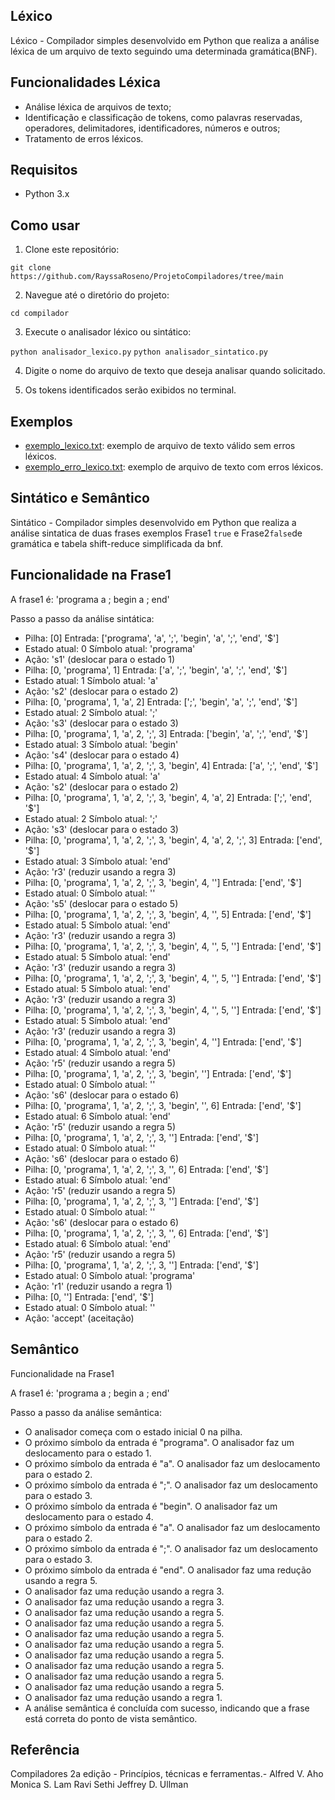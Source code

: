 ## Léxico 

Léxico - Compilador simples desenvolvido em Python que realiza a análise léxica de um arquivo de texto seguindo uma determinada gramática(BNF).

## Funcionalidades Léxica

- Análise léxica de arquivos de texto;
- Identificação e classificação de tokens, como palavras reservadas, operadores, delimitadores, identificadores, números e outros;
- Tratamento de erros léxicos.

## Requisitos

- Python 3.x

## Como usar

    
  1. Clone este repositório:
    
``git clone https://github.com/RayssaRoseno/ProjetoCompiladores/tree/main``


  2. Navegue até o diretório do projeto:

``cd compilador``


  3. Execute o analisador léxico ou sintático:
  
``python analisador_lexico.py``
``python analisador_sintatico.py``


  4. Digite o nome do arquivo de texto que deseja analisar quando solicitado.

  5. Os tokens identificados serão exibidos no terminal.

## Exemplos

- [exemplo_lexico.txt](https://github.com/RayssaRoseno/ProjetoCompiladores/blob/main/analisadorLexico/exemplo.txt): exemplo de arquivo de texto válido sem erros léxicos.
- [exemplo_erro_lexico.txt](https://github.com/RayssaRoseno/ProjetoCompiladores/blob/main/analisadorLexico/exemplo_erro_lexico.txt): exemplo de arquivo de texto com erros léxicos.

## Sintático e Semântico

Sintático - Compilador simples desenvolvido em Python que realiza a análise sintatica de duas frases exemplos Frase1 ``true`` e Frase2``false``de gramática e tabela shift-reduce simplificada da bnf.

## Funcionalidade na Frase1

A frase1 é: 'programa a ; begin a ; end'

Passo a passo da análise sintática:

- Pilha: [0] Entrada: ['programa', 'a', ';', 'begin', 'a', ';', 'end', '$']
- Estado atual: 0 Símbolo atual: 'programa'
- Ação: 's1' (deslocar para o estado 1)
- Pilha: [0, 'programa', 1] Entrada: ['a', ';', 'begin', 'a', ';', 'end', '$']
- Estado atual: 1 Símbolo atual: 'a'
- Ação: 's2' (deslocar para o estado 2)
- Pilha: [0, 'programa', 1, 'a', 2] Entrada: [';', 'begin', 'a', ';', 'end', '$']
- Estado atual: 2 Símbolo atual: ';'
- Ação: 's3' (deslocar para o estado 3)
- Pilha: [0, 'programa', 1, 'a', 2, ';', 3] Entrada: ['begin', 'a', ';', 'end', '$']
- Estado atual: 3 Símbolo atual: 'begin'
- Ação: 's4' (deslocar para o estado 4)
- Pilha: [0, 'programa', 1, 'a', 2, ';', 3, 'begin', 4] Entrada: ['a', ';', 'end', '$']
- Estado atual: 4 Símbolo atual: 'a'
- Ação: 's2' (deslocar para o estado 2)
- Pilha: [0, 'programa', 1, 'a', 2, ';', 3, 'begin', 4, 'a', 2] Entrada: [';', 'end', '$']
- Estado atual: 2 Símbolo atual: ';'
- Ação: 's3' (deslocar para o estado 3)
- Pilha: [0, 'programa', 1, 'a', 2, ';', 3, 'begin', 4, 'a', 2, ';', 3] Entrada: ['end', '$']
- Estado atual: 3 Símbolo atual: 'end'
- Ação: 'r3' (reduzir usando a regra 3)
- Pilha: [0, 'programa', 1, 'a', 2, ';', 3, 'begin', 4, '<sentencas>'] Entrada: ['end', '$']
- Estado atual: 0 Símbolo atual: '<sentencas>'
- Ação: 's5' (deslocar para o estado 5)
- Pilha: [0, 'programa', 1, 'a', 2, ';', 3, 'begin', 4, '<sentencas>', 5] Entrada: ['end', '$']
- Estado atual: 5 Símbolo atual: 'end'
- Ação: 'r3' (reduzir usando a regra 3)
- Pilha: [0, 'programa', 1, 'a', 2, ';', 3, 'begin', 4, '<sentencas>', 5, '<sentencas>'] Entrada: ['end', '$']
- Estado atual: 5 Símbolo atual: 'end'
- Ação: 'r3' (reduzir usando a regra 3)
- Pilha: [0, 'programa', 1, 'a', 2, ';', 3, 'begin', 4, '<sentencas>', 5, '<sentencas>'] Entrada: ['end', '$']
- Estado atual: 5 Símbolo atual: 'end'
- Ação: 'r3' (reduzir usando a regra 3)
- Pilha: [0, 'programa', 1, 'a', 2, ';', 3, 'begin', 4, '<sentencas>', 5, '<sentencas>'] Entrada: ['end', '$']
- Estado atual: 5 Símbolo atual: 'end'
- Ação: 'r3' (reduzir usando a regra 3)
- Pilha: [0, 'programa', 1, 'a', 2, ';', 3, 'begin', 4, '<sentencas>'] Entrada: ['end', '$']
- Estado atual: 4 Símbolo atual: 'end'
- Ação: 'r5' (reduzir usando a regra 5)
- Pilha: [0, 'programa', 1, 'a', 2, ';', 3, 'begin', '<corpo>'] Entrada: ['end', '$']
- Estado atual: 0 Símbolo atual: '<corpo>'
- Ação: 's6' (deslocar para o estado 6)
- Pilha: [0, 'programa', 1, 'a', 2, ';', 3, 'begin', '<corpo>', 6] Entrada: ['end', '$']
- Estado atual: 6 Símbolo atual: 'end'
- Ação: 'r5' (reduzir usando a regra 5)
- Pilha: [0, 'programa', 1, 'a', 2, ';', 3, '<corpo>'] Entrada: ['end', '$']
- Estado atual: 0 Símbolo atual: '<corpo>'
- Ação: 's6' (deslocar para o estado 6)
- Pilha: [0, 'programa', 1, 'a', 2, ';', 3, '<corpo>', 6] Entrada: ['end', '$']
- Estado atual: 6 Símbolo atual: 'end'
- Ação: 'r5' (reduzir usando a regra 5)
- Pilha: [0, 'programa', 1, 'a', 2, ';', 3, '<corpo>'] Entrada: ['end', '$']
- Estado atual: 0 Símbolo atual: '<corpo>'
- Ação: 's6' (deslocar para o estado 6)
- Pilha: [0, 'programa', 1, 'a', 2, ';', 3, '<corpo>', 6] Entrada: ['end', '$']
- Estado atual: 6 Símbolo atual: 'end'
- Ação: 'r5' (reduzir usando a regra 5)
- Pilha: [0, 'programa', 1, 'a', 2, ';', 3, '<corpo>'] Entrada: ['end', '$']
- Estado atual: 0 Símbolo atual: 'programa'
- Ação: 'r1' (reduzir usando a regra 1)
- Pilha: [0, '<programa>'] Entrada: ['end', '$']
- Estado atual: 0 Símbolo atual: '<programa>'
- Ação: 'accept' (aceitação)

## Semântico

Funcionalidade na Frase1

A frase1 é: 'programa a ; begin a ; end'

Passo a passo da análise semântica:

- O analisador começa com o estado inicial 0 na pilha.
- O próximo símbolo da entrada é "programa". O analisador faz um deslocamento para o estado 1.
- O próximo símbolo da entrada é "a". O analisador faz um deslocamento para o estado 2.
- O próximo símbolo da entrada é ";". O analisador faz um deslocamento para o estado 3.
- O próximo símbolo da entrada é "begin". O analisador faz um deslocamento para o estado 4.
- O próximo símbolo da entrada é "a". O analisador faz um deslocamento para o estado 2.
- O próximo símbolo da entrada é ";". O analisador faz um deslocamento para o estado 3.
- O próximo símbolo da entrada é "end". O analisador faz uma redução usando a regra 5.
- O analisador faz uma redução usando a regra 3.
- O analisador faz uma redução usando a regra 3.
- O analisador faz uma redução usando a regra 5.
- O analisador faz uma redução usando a regra 5.
- O analisador faz uma redução usando a regra 5.
- O analisador faz uma redução usando a regra 5.
- O analisador faz uma redução usando a regra 5.
- O analisador faz uma redução usando a regra 5.
- O analisador faz uma redução usando a regra 5.
- O analisador faz uma redução usando a regra 5.
- O analisador faz uma redução usando a regra 1.
- A análise semântica é concluída com sucesso, indicando que a frase está correta do ponto de vista semântico.

## Referência

Compiladores 2a edição - Princípios, técnicas e ferramentas.- Alfred V. Aho Monica S. Lam Ravi Sethi Jeffrey D. Ullman
